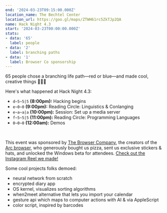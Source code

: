 ```yaml
---
end: '2024-03-23T09:15:00.000Z'
location_name: The Bechtel Center
location_url: https://goo.gl/maps/ZTWH61rc5ZkTJp2QA
name: Hack Night 4.3
start: '2024-03-23T00:00:00.000Z'
stats:
- data: '65'
  label: people
- data: '2'
  label: branching paths
- data: '1'
  label: Browser Co sponsorship
---
```


65 people chose a branching life path—red or blue—and made cool, creative things 🔺🔷✨

Here's what happened at Hack Night 4.3:

- `d~5~5|5` **(8:00pm):** Hacking begins
- `e~0~0` **(9:00pm):** Reading Circle: Linguistics & Conlanging
- `e~a~a|a` **(10:00pm):** Session: Set up a media server
- `f~5~5|5` **(11:00pm):** Reading Circle: Programming Languages
- `0~0~0` **(12:00am):** Demos

<br />

This event was sponsored by [The Browser Company](https://thebrowser.company), the creators of the [Arc browser](https://arc.net), who generously bought us pizza, sent us exclusive stickers & hats, and unlocked the Windows beta for attendees. [Check out the Instagram Reel we made!](https://www.instagram.com/p/C4_V0GSpDXT/)

Some cool projects folks demoed:

- neural network from scratch
- encrypted diary app
- OS kernel, visualizes sorting algorithms
- when2meet alternative that lets you import your calendar
- gesture api which maps to computer actions with AI & via AppleScript
- color script, inspired by barcodes